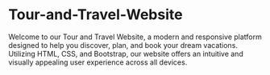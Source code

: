 # Tour-and-Travel-Website
Welcome to our Tour and Travel Website, a modern and responsive platform designed to help you discover, plan, and book your dream vacations. Utilizing HTML, CSS, and Bootstrap, our website offers an intuitive and visually appealing user experience across all devices.
